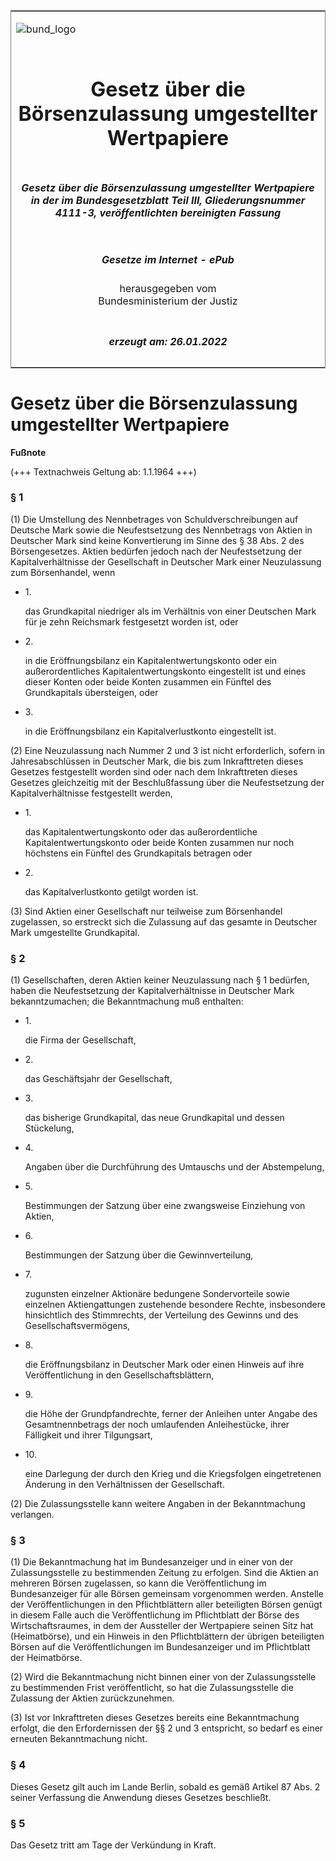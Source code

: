 <span id="DECKBLATT.html"></span>

<table border="0" frame="border" width="100%">

<tr valign="top">

<td align="left">

![bund\_logo](BfJ_2021_Web_de_de.gif)

</td>

<td align="right">

 

</td>

</tr>

<tr align="center" valign="middle">

<td colspan="2">

# Gesetz über die Börsenzulassung umgestellter Wertpapiere

</td>

</tr>

<tr align="center" valign="middle">

<td colspan="2">

##### Gesetz über die Börsenzulassung umgestellter Wertpapiere in der im Bundesgesetzblatt Teil III, Gliederungsnummer 4111-3, veröffentlichten bereinigten Fassung

</td>

</tr>

<tr align="center" valign="middle">

<td colspan="2">

  
  

##### Gesetze im Internet - ePub  
  
herausgegeben vom  
Bundesministerium der Justiz

</td>

</tr>

<tr align="center" valign="bottom">

<td colspan="2">

  
  

##### erzeugt am: 26.01.2022

</td>

</tr>

</table>

<span id="BJNR010040951.html"></span>

# Gesetz über die Börsenzulassung umgestellter Wertpapiere

<div>

  
**Fußnote**

<div class="jnhtml">

<div>

<div class="jurAbsatz">

(+++ Textnachweis Geltung ab: 1.1.1964 +++)

</div>

</div>

</div>

</div>

<span id="BJNR010040951BJNE000100311.html"></span>

### § 1  

<div>

<div class="jnhtml">

<div>

<div class="jurAbsatz">

(1) Die Umstellung des Nennbetrages von Schuldverschreibungen auf
Deutsche Mark sowie die Neufestsetzung des Nennbetrags von Aktien in
Deutscher Mark sind keine Konvertierung im Sinne des § 38 Abs. 2 des
Börsengesetzes. Aktien bedürfen jedoch nach der Neufestsetzung der
Kapitalverhältnisse der Gesellschaft in Deutscher Mark einer
Neuzulassung zum Börsenhandel, wenn

  - 1\.
    
    <div style="">
    
    das Grundkapital niedriger als im Verhältnis von einer Deutschen
    Mark für je zehn Reichsmark festgesetzt worden ist, oder
    
    </div>

  - 2\.
    
    <div style="">
    
    in die Eröffnungsbilanz ein Kapitalentwertungskonto oder ein
    außerordentliches Kapitalentwertungskonto eingestellt ist und eines
    dieser Konten oder beide Konten zusammen ein Fünftel des
    Grundkapitals übersteigen, oder
    
    </div>

  - 3\.
    
    <div style="">
    
    in die Eröffnungsbilanz ein Kapitalverlustkonto eingestellt ist.
    
    </div>

</div>

<div class="jurAbsatz">

(2) Eine Neuzulassung nach Nummer 2 und 3 ist nicht erforderlich, sofern
in Jahresabschlüssen in Deutscher Mark, die bis zum Inkrafttreten dieses
Gesetzes festgestellt worden sind oder nach dem Inkrafttreten dieses
Gesetzes gleichzeitig mit der Beschlußfassung über die Neufestsetzung
der Kapitalverhältnisse festgestellt werden,

  - 1\.
    
    <div style="">
    
    das Kapitalentwertungskonto oder das außerordentliche
    Kapitalentwertungskonto oder beide Konten zusammen nur noch
    höchstens ein Fünftel des Grundkapitals betragen oder
    
    </div>

  - 2\.
    
    <div style="">
    
    das Kapitalverlustkonto getilgt worden ist.
    
    </div>

</div>

<div class="jurAbsatz">

(3) Sind Aktien einer Gesellschaft nur teilweise zum Börsenhandel
zugelassen, so erstreckt sich die Zulassung auf das gesamte in Deutscher
Mark umgestellte Grundkapital.

</div>

</div>

</div>

</div>

<span id="BJNR010040951BJNE000200311.html"></span>

### § 2  

<div>

<div class="jnhtml">

<div>

<div class="jurAbsatz">

(1) Gesellschaften, deren Aktien keiner Neuzulassung nach § 1 bedürfen,
haben die Neufestsetzung der Kapitalverhältnisse in Deutscher Mark
bekanntzumachen; die Bekanntmachung muß enthalten:

  - 1\.
    
    <div style="">
    
    die Firma der Gesellschaft,
    
    </div>

  - 2\.
    
    <div style="">
    
    das Geschäftsjahr der Gesellschaft,
    
    </div>

  - 3\.
    
    <div style="">
    
    das bisherige Grundkapital, das neue Grundkapital und dessen
    Stückelung,
    
    </div>

  - 4\.
    
    <div style="">
    
    Angaben über die Durchführung des Umtauschs und der Abstempelung,
    
    </div>

  - 5\.
    
    <div style="">
    
    Bestimmungen der Satzung über eine zwangsweise Einziehung von
    Aktien,
    
    </div>

  - 6\.
    
    <div style="">
    
    Bestimmungen der Satzung über die Gewinnverteilung,
    
    </div>

  - 7\.
    
    <div style="">
    
    zugunsten einzelner Aktionäre bedungene Sondervorteile sowie
    einzelnen Aktiengattungen zustehende besondere Rechte, insbesondere
    hinsichtlich des Stimmrechts, der Verteilung des Gewinns und des
    Gesellschaftsvermögens,
    
    </div>

  - 8\.
    
    <div style="">
    
    die Eröffnungsbilanz in Deutscher Mark oder einen Hinweis auf ihre
    Veröffentlichung in den Gesellschaftsblättern,
    
    </div>

  - 9\.
    
    <div style="">
    
    die Höhe der Grundpfandrechte, ferner der Anleihen unter Angabe des
    Gesamtnennbetrags der noch umlaufenden Anleihestücke, ihrer
    Fälligkeit und ihrer Tilgungsart,
    
    </div>

  - 10\.
    
    <div style="">
    
    eine Darlegung der durch den Krieg und die Kriegsfolgen
    eingetretenen Änderung in den Verhältnissen der Gesellschaft.
    
    </div>

</div>

<div class="jurAbsatz">

(2) Die Zulassungsstelle kann weitere Angaben in der Bekanntmachung
verlangen.

</div>

</div>

</div>

</div>

<span id="BJNR010040951BJNE000300311.html"></span>

### § 3  

<div>

<div class="jnhtml">

<div>

<div class="jurAbsatz">

(1) Die Bekanntmachung hat im Bundesanzeiger und in einer von der
Zulassungsstelle zu bestimmenden Zeitung zu erfolgen. Sind die Aktien an
mehreren Börsen zugelassen, so kann die Veröffentlichung im
Bundesanzeiger für alle Börsen gemeinsam vorgenommen werden. Anstelle
der Veröffentlichungen in den Pflichtblättern aller beteiligten Börsen
genügt in diesem Falle auch die Veröffentlichung im Pflichtblatt der
Börse des Wirtschaftsraumes, in dem der Aussteller der Wertpapiere
seinen Sitz hat (Heimatbörse), und ein Hinweis in den Pflichtblättern
der übrigen beteiligten Börsen auf die Veröffentlichungen im
Bundesanzeiger und im Pflichtblatt der Heimatbörse.

</div>

<div class="jurAbsatz">

(2) Wird die Bekanntmachung nicht binnen einer von der Zulassungsstelle
zu bestimmenden Frist veröffentlicht, so hat die Zulassungsstelle die
Zulassung der Aktien zurückzunehmen.

</div>

<div class="jurAbsatz">

(3) Ist vor Inkrafttreten dieses Gesetzes bereits eine Bekanntmachung
erfolgt, die den Erfordernissen der §§ 2 und 3 entspricht, so bedarf es
einer erneuten Bekanntmachung nicht.

</div>

</div>

</div>

</div>

<span id="BJNR010040951BJNE000400311.html"></span>

### § 4  

<div>

<div class="jnhtml">

<div>

<div class="jurAbsatz">

Dieses Gesetz gilt auch im Lande Berlin, sobald es gemäß Artikel 87 Abs.
2 seiner Verfassung die Anwendung dieses Gesetzes beschließt.

</div>

</div>

</div>

</div>

<span id="BJNR010040951BJNE000500311.html"></span>

### § 5  

<div>

<div class="jnhtml">

<div>

<div class="jurAbsatz">

Das Gesetz tritt am Tage der Verkündung in Kraft.

</div>

</div>

</div>

</div>
